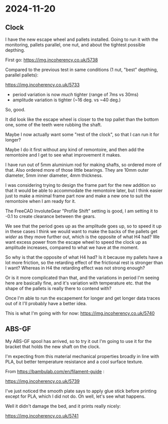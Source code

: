 # 2024-11-20

## Clock

I have the new escape wheel and pallets installed. Going to run it with the monitoring,
pallets parallel, one nut, and about the tightest possible depthing.

First go: https://img.incoherency.co.uk/5738

Compared to the previous test in same conditions (1 nut, "best" depthing, parallel pallets):

https://img.incoherency.co.uk/5733

 * period variation is now *much* tighter (range of 7ms vs 30ms)
 * amplitude variation is tighter (~16 deg. vs ~40 deg.)

So, good.

It did look like the escape wheel is closer to the top pallet than the bottom one,
some of the teeth were rubbing the shaft.

Maybe I now actually want some "rest of the clock", so that I can run it for longer?

Maybe I do it first without any kind of remontoire, and then add the remontoire and I
get to see what improvement it makes.

I have run out of 5mm aluminium rod for making shafts, so ordered more of that. Also
ordered more of those little bearings. They are 10mm outer diameter, 5mm inner diameter, 4mm
thickness.

I was considering trying to design the frame part for the new addition so that it would be
able to accommodate the remontoire later, but I think easier just to make a minimal frame
part now and make a new one to suit the remontoire when I am ready for it.

The FreeCAD InvoluteGear "Profile Shift" setting is good, I am setting it to -0.1 to
create clearance between the gears.

We see that the period goes up as the amplitude goes up, so to speed it up in these
cases I think we would want to make the backs of the pallets get *wider* as they move
further out, which is the opposite of what H4 had? We want excess power from the escape wheel
to speed the clock up as amplitude increases, compared to what we have at the moment.

So why is that the opposite of what H4 had? Is it because my pallets have a lot more friction,
so the retarding effect of the frictional rest is stronger than I want? Whereas in H4 the
retarding effect was not strong enough?

Or is it more complicated than that, and the variations in period I'm seeing here are
basically fine, and it's variation with temperature etc. that the shape of the pallets
is really there to contend with?

Once I'm able to run the escapement for longer and get longer data traces out of it I'll
probably have a better idea.

This is what I'm going with for now: https://img.incoherency.co.uk/5740

## ABS-GF

My ABS-GF spool has arrived, so to try it out I'm going to use it for the bracket that
holds the new shaft on the clock.

I'm expecting from this material mechanical properties broadly in line with PLA, but better
temperature resistance and a cool surface texture.

From https://bambulab.com/en/filament-guide :

https://img.incoherency.co.uk/5739

I've just noticed the smooth plate says to apply glue stick before printing except for PLA,
which I did not do. Oh well, let's see what happens.

Well it didn't damage the bed, and it prints really nicely:

https://img.incoherency.co.uk/5741
